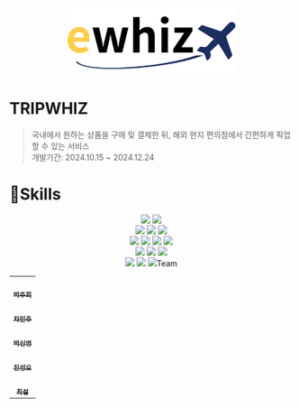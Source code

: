 <div align="center">
    <img src="./ewhiz.png" width="300px" alt="Ewhiz Logo">
</div>

# TRIPWHIZ
> 국내에서 원하는 상품을 구매 및 결제한 뒤, 해외 현지 편의점에서 간편하게 픽업할 수 있는 서비스   
> 개발기간: 2024.10.15 ~ 2024.12.24

# 🚀Skills
<div align="center">
    <img src="https://img.shields.io/badge/React-20232A?style=for-the-badge&logo=react&logoColor=61DAFB">
    <img src="https://img.shields.io/badge/TypeScript-007ACC?style=for-the-badge&logo=typescript&logoColor=white">
    <br>
    <img src="https://img.shields.io/badge/Material--UI-0081CB?style=for-the-badge&logo=material-ui&logoColor=white">
    <img src="https://img.shields.io/badge/Tailwind_CSS-38B2AC?style=for-the-badge&logo=tailwind-css&logoColor=white">
    <img src="https://img.shields.io/badge/Java-ED8B00?style=for-the-badge&logo=openjdk&logoColor=white">
    <br>
    <img src="https://img.shields.io/badge/springboot-6DB33F?style=for-the-badge&logo=springboot&logoColor=white">
    <img src="https://img.shields.io/badge/mariadb-003545?style=for-the-badge&logo=mariadb&logoColor=white">
    <img src="https://img.shields.io/badge/json%20web%20tokens-323330?style=for-the-badge&logo=json-web-tokens&logoColor=pink">
    <img src="https://img.shields.io/badge/Amazon_AWS-232F3E?style=for-the-badge&logo=amazon-aws&logoColor=white">
    <br>
    <img src="https://img.shields.io/badge/firebase-FFCA28?style=for-the-badge&logo=firebase&logoColor=white">
    <img src="https://img.shields.io/badge/fontawesome-339AF0?style=for-the-badge&logo=fontawesome&logoColor=white">
    <img src="https://img.shields.io/badge/WebStorm-000000?style=for-the-badge&logo=WebStorm&logoColor=white">
    <br>
    <img src="https://img.shields.io/badge/axios-5A29E4?style=for-the-badge&logo=axios&logoColor=white">
    <img src="https://img.shields.io/badge/Postman-FF6C37?style=for-the-badge&logo=Postman&logoColor=white">
    <img src="https://img.shields.io/badge/Slack-4A154B?style=for-the-badge&logo=slack&logoColor=white>
    <br>
</div>

# Team
<table>
  <tbody>
    <tr>
      <td align="center"><a href="https://github.com/eggzuxi"><img src="이미지주소" width="100px;" alt=""/><br /><sub><b> 박주희 </b></sub></a><br /></td>
    </tr>
    <tr>
    <td align="center"><a href="https://github.com/backgoon0903"><img src="이미지주소" width="100px;" alt=""/><br /><sub><b> 차민주 </b></sub></a><br /></td>
    </tr>
    <tr>
    <td align="center"><a href="https://github.com/ssinyong"><img src="이미지주소" width="100px;" alt=""/><br /><sub><b> 박신영 </b></sub></a><br /></td>
    </tr>
    <tr>
    <td align="center"><a href="https://github.com/jin-sung-oh"><img src="이미지주소" width="100px;" alt=""/><br /><sub><b> 진성오 </b></sub></a><br /></td>
    </tr>
    <tr>
    <td align="center"><a href="https://github.com/Seola-CHOE"><img src="이미지주소" width="100px;" alt=""/><br /><sub><b> 최설 </b></sub></a><br /></td>
    </tr>
  </tbody>
</table>
